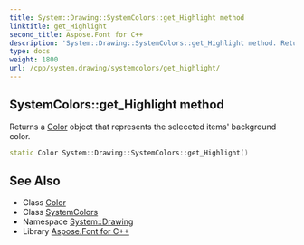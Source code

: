 ```yaml
---
title: System::Drawing::SystemColors::get_Highlight method
linktitle: get_Highlight
second_title: Aspose.Font for C++
description: 'System::Drawing::SystemColors::get_Highlight method. Returns a Color object that represents the seleceted items'' background color in C++.'
type: docs
weight: 1800
url: /cpp/system.drawing/systemcolors/get_highlight/
---
```

## SystemColors::get_Highlight method


Returns a [Color](../../color/) object that represents the seleceted items' background color.

```cpp
static Color System::Drawing::SystemColors::get_Highlight()
```

## See Also

* Class [Color](../../color/)
* Class [SystemColors](../)
* Namespace [System::Drawing](../../)
* Library [Aspose.Font for C++](../../../)
